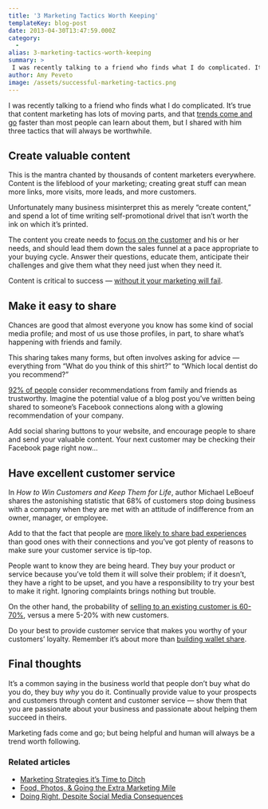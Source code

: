 ```yaml
---
title: '3 Marketing Tactics Worth Keeping'
templateKey: blog-post
date: 2013-04-30T13:47:59.000Z
category: 
  -
alias: 3-marketing-tactics-worth-keeping
summary: > 
 I was recently talking to a friend who finds what I do complicated. It’s true that content marketing has lots of moving parts, and that trends come and go faster than most people can learn about them, but I shared with him three tactics that will always be worthwhile.
author: Amy Peveto
image: /assets/successful-marketing-tactics.png
---
```


I was recently talking to a friend who finds what I do complicated. It’s true that content marketing has lots of moving parts, and that [trends come and go](/blog/04/23/2013/3-marketing-tactics-it-s-time-ditch) faster than most people can learn about them, but I shared with him three tactics that will always be worthwhile.

Create valuable content
-----------------------

This is the mantra chanted by thousands of content marketers everywhere. Content is the lifeblood of your marketing; creating great stuff can mean more links, more visits, more leads, and more customers.

Unfortunately many business misinterpret this as merely “create content,” and spend a lot of time writing self-promotional drivel that isn’t worth the ink on which it’s printed.

The content you create needs to [focus on the customer](/blog/07/16/2012/standing-out-moving) and his or her needs, and should lead them down the sales funnel at a pace appropriate to your buying cycle. Answer their questions, educate them, anticipate their challenges and give them what they need just when they need it.

Content is critical to success — [without it your marketing will fail](/blog/10/11/2011/biggest-reason-your-inbound-marketing-strategy-failing).

Make it easy to share
---------------------

Chances are good that almost everyone you know has some kind of social media profile; and most of us use those profiles, in part, to share what’s happening with friends and family.

This sharing takes many forms, but often involves asking for advice — everything from “What do you think of this shirt?” to “Which local dentist do you recommend?”

[92% of people](http://www.nielsen.com/us/en/insights/news/2012/consumer-trust-in-online-social-and-mobile-advertising-grows.html) consider recommendations from family and friends as trustworthy. Imagine the potential value of a blog post you’ve written being shared to someone’s Facebook connections along with a glowing recommendation of your company.

Add social sharing buttons to your website, and encourage people to share and send your valuable content. Your next customer may be checking their Facebook page right now...

Have excellent customer service
-------------------------------

In _How to Win Customers and Keep Them for Life_, author Michael LeBoeuf shares the astonishing statistic that 68% of customers stop doing business with a company when they are met with an attitude of indifference from an owner, manager, or employee.

Add to that the fact that people are [more likely to share bad experiences](http://www.marketingcharts.com/online/bad-customer-service-interactions-more-likely-to-be-shared-than-good-ones-28628/) than good ones with their connections and you’ve got plenty of reasons to make sure your customer service is tip-top.

People want to know they are being heard. They buy your product or service because you’ve told them it will solve their problem; if it doesn’t, they have a right to be upset, and you have a responsibility to try your best to make it right. Ignoring complaints brings nothing but trouble.

On the other hand, the probability of [selling to an existing customer is 60-70%](http://www.huffingtonpost.com/hulya-aksu/customer-service-the-new-_b_2827889.html), versus a mere 5-20% with new customers.

Do your best to provide customer service that makes you worthy of your customers’ loyalty. Remember it’s about more than [building wallet share](/blog/01/29/2013/build-relationships-build-wallet-share).

Final thoughts
--------------

It’s a common saying in the business world that people don’t buy what do you do, they buy _why_ you do it. Continually provide value to your prospects and customers through content and customer service — show them that you are passionate about your business and passionate about helping them succeed in theirs.

Marketing fads come and go; but being helpful and human will always be a trend worth following.

### Related articles

*   [Marketing Strategies it’s Time to Ditch](/blog/04/23/2013/3-marketing-tactics-it-s-time-ditch)
*   [Food, Photos, & Going the Extra Marketing Mile](/blog/03/26/2013/food-photos-going-extra-marketing-mile)
*   [Doing Right, Despite Social Media Consequences](/blog/02/20/2013/doing-right-despite-social-media-consequences)